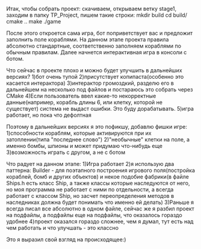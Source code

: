 Итак, чтобы собрать проект: скачиваем, открываем ветку stage1, заходим в папку TP_Project, пишем такие строки: mkdir build cd build/ cmake .. make ./game

После этого откроется сама игра, бот поприветствует вас и предложит заполнить поле кораблями. На данном этапе проекта правила абсолютно стандартные, соответственно заполняем кораблями по обычным правилам. Далее начнется интерактивная игра в консоли с ботом.

Что сейчас в проекте плохо и можно будет улучшить в дальнейших версиях? 1)бот очень тупой 2)присутствует копипаста(особенно это касается интерактора) 3)интерактор громоздкий, разделю его в дальнейшем на несколько под файлов и постараюсь это собрать через CMake 4)Если пользователь ввел какие-то некорректные данные(например, корабль длины 6, или клетку, которой не существует) система не выдаст ошибки. Это буду дорабатывать. 5)игра работает, но пока что дефолтная

Поэтому в дальнейших версиях я это пофикшу, добавлю фишки игре: 1)способности кораблям, которые активируются при их затоплении(типа "последнее слово") 2)"необычные" клетки на поле, а именно бомбы, шпионы и может придумаю что-нибудь еще 3)возможность играть с другом, а не с ботом

Что радует на данном этапе: 1)Игра работает 2)я использую два паттерна: Builder - для поэтапного построения игрового поля(постройка кораблей, бомб и других объектов) и некое подобие фабрики(в файле Ships.h есть класс Ship, а также классы которые наследуются от него, но моя программа не работает с ними по отдельности, а всегда работает с классом Ship, но засчет переопределения методов в наследниках должна будет понимать что именно ей делать) 3)Раньше я всегда писал все абсолютно в одном файле, сейчас же я разбил проект на подфайлы, а подфайлы еще на подфайлы, что оказалось гораздо удобнее 4)проект оказался гораздо сложнее, чем я думал, тут есть над чем работать и что улучшать - это классно

Это я выразил свой взгляд на происходящее:)
